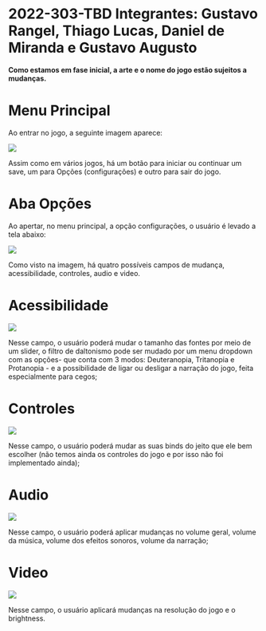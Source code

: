 # 2022-303-TBD Integrantes: Gustavo Rangel, Thiago Lucas, Daniel de Miranda e Gustavo Augusto


<b>Como estamos em fase inicial, a arte e o nome do jogo estão sujeitos a mudanças.</b>


# Menu Principal
Ao entrar no jogo, a seguinte imagem aparece:

<img src = "https://user-images.githubusercontent.com/78743601/171862913-d7a03032-bc90-4cc3-8762-bff96cc5f373.png">

Assim como em vários jogos, há um botão para iniciar ou continuar um save, um para Opções (configurações) e outro para sair do jogo.

# Aba Opções

Ao apertar, no menu principal, a opção configurações, o usuário é levado a tela abaixo:

<img src = "https://user-images.githubusercontent.com/78743601/171862919-8b2ada9e-10eb-4db6-acdf-cb4a0ee5df04.png">

Como visto na imagem, há quatro possíveis campos de mudança, acessibilidade, controles, audio e video. 

# Acessibilidade 

<img src="https://user-images.githubusercontent.com/78743601/171862922-e4179d12-99d2-45a1-9d75-c081bc816acd.png">

Nesse campo, o usuário poderá mudar o tamanho das fontes por meio de um slider, o filtro de daltonismo pode ser mudado por um menu dropdown com as opções- que conta com 3 modos: Deuteranopia, Tritanopia e Protanopia - e a possibilidade de ligar ou desligar a narração do jogo, feita especialmente para cegos;

# Controles

<img src="controles">

Nesse campo, o usuário poderá mudar as suas binds do jeito que ele bem escolher (não temos ainda os controles do jogo e por isso não foi implementado ainda);

# Audio

<img src="https://user-images.githubusercontent.com/78743601/171862926-b15f9ee3-c68d-444e-be6e-8d5ada060763.png">

Nesse campo, o usuário poderá aplicar mudanças no volume geral, volume da música, volume dos efeitos sonoros, volume da narração;

# Video

<img src="https://user-images.githubusercontent.com/78743601/171862929-8e3eef86-fb46-4d5e-a759-5b6d2186c25d.png">

Nesse campo, o usuário aplicará mudanças na resolução do jogo e o brightness.
